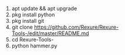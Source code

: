 1. apt update && apt upgrade
2. pkg install python
3. pkg install git
4. git clone https://github.com/Rexure/Rexure-Tools-/edit/master/README.md
5. cd Rexure-Tools-
6. python hammer.py
